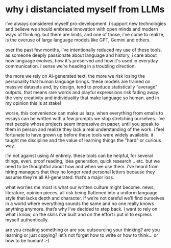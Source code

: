 # why i distanciated myself from LLMs

i’ve always considered myself pro-development. i support new technologies and believe we should embrace innovation with open minds and modern ways of thinking. but there are limits, and one of those, i’ve come to realize, is the overuse of large language models like GPT, Gemini and others.

over the past few months, i’ve intentionally reduced my use of these tools. as someone deeply passionate about language and history, i care about how language evolves, how it's preserved and how it's used in everyday communication. i sense we’re heading in a troubling direction.

the more we rely on AI-generated text, the more we risk losing the personality that human language brings. these models are trained on massive datasets and, by design, tend to produce statistically “average” outputs. that means rare words and playful expressions risk fading away. the very creativity and individuality that make language so human. and in my opinion this is at stake!

worse, this convenience can make us lazy. when everything from emails to essays can be written with a few prompts we stop stretching ourselves. i’ve met people whose projects seem impressive on paper, until you speak to them in person and realize they lack a real understanding of the work. i feel fortunate to have grown up before these tools were widely available. it taught me discipline and the value of learning things the "hard" or curious way.

i’m not against using AI entirely. these tools can be helpful, for several things, even. proof reading, idea generation, quick research... etc. but we need to be thoughtful about how and when we use them. i’ve heard from hiring managers that they no longer read personal letters because they assume they’re all AI-generated. that’s a major loss.

what worries me most is what our written culture might become. news, literature, opinion pieces, all risk being flattened into a uniform language style that lacks depth and character. if we’re not careful we’ll find ourselves in a world where everything sounds the same and no one really knows anything anymore. that’s why i’ve decided to step back. i want to rely on what i know, on the skills i’ve built and on the effort i put in to express myself authentically.

are you creating something or are you outsourcing your thinking? are you learning or just copying? let’s not forget how to write or how to think... or how to be human! :-)
